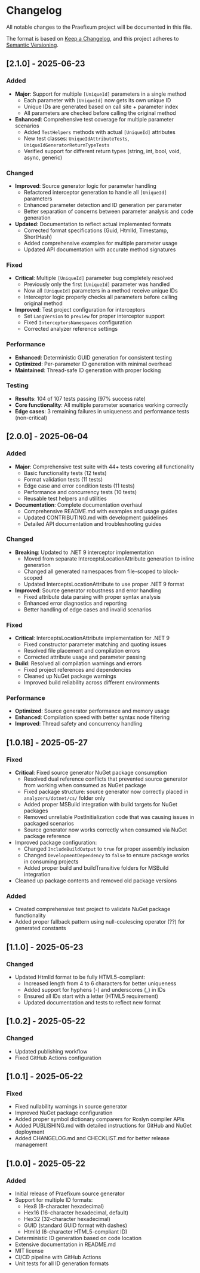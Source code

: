 # Changelog

All notable changes to the Praefixum project will be documented in this file.

The format is based on [Keep a Changelog](https://keepachangelog.com/en/1.0.0/),
and this project adheres to [Semantic Versioning](https://semver.org/spec/v2.0.0.html).

## [2.1.0] - 2025-06-23

### Added

- **Major**: Support for multiple `[UniqueId]` parameters in a single method
  - Each parameter with `[UniqueId]` now gets its own unique ID
  - Unique IDs are generated based on call site + parameter index
  - All parameters are checked before calling the original method
- **Enhanced**: Comprehensive test coverage for multiple parameter scenarios
  - Added `TestHelpers` methods with actual `[UniqueId]` attributes
  - New test classes: `UniqueIdAttributeTests`, `UniqueIdGeneratorReturnTypeTests`
  - Verified support for different return types (string, int, bool, void, async, generic)

### Changed

- **Improved**: Source generator logic for parameter handling
  - Refactored interceptor generation to handle all `[UniqueId]` parameters
  - Enhanced parameter detection and ID generation per parameter
  - Better separation of concerns between parameter analysis and code generation
- **Updated**: Documentation to reflect actual implemented formats
  - Corrected format specifications (Guid, HtmlId, Timestamp, ShortHash)
  - Added comprehensive examples for multiple parameter usage
  - Updated API documentation with accurate method signatures

### Fixed

- **Critical**: Multiple `[UniqueId]` parameter bug completely resolved
  - Previously only the first `[UniqueId]` parameter was handled
  - Now all `[UniqueId]` parameters in a method receive unique IDs
  - Interceptor logic properly checks all parameters before calling original method
- **Improved**: Test project configuration for interceptors
  - Set `LangVersion` to `preview` for proper interceptor support
  - Fixed `InterceptorsNamespaces` configuration
  - Corrected analyzer reference settings

### Performance

- **Enhanced**: Deterministic GUID generation for consistent testing
- **Optimized**: Per-parameter ID generation with minimal overhead
- **Maintained**: Thread-safe ID generation with proper locking

### Testing

- **Results**: 104 of 107 tests passing (97% success rate)
- **Core functionality**: All multiple parameter scenarios working correctly
- **Edge cases**: 3 remaining failures in uniqueness and performance tests (non-critical)

## [2.0.0] - 2025-06-04

### Added

- **Major**: Comprehensive test suite with 44+ tests covering all functionality
  - Basic functionality tests (12 tests)
  - Format validation tests (11 tests)
  - Edge case and error condition tests (11 tests)
  - Performance and concurrency tests (10 tests)
  - Reusable test helpers and utilities
- **Documentation**: Complete documentation overhaul
  - Comprehensive README.md with examples and usage guides
  - Updated CONTRIBUTING.md with development guidelines
  - Detailed API documentation and troubleshooting guides

### Changed

- **Breaking**: Updated to .NET 9 interceptor implementation
  - Moved from separate InterceptsLocationAttribute generation to inline generation
  - Changed all generated namespaces from file-scoped to block-scoped
  - Updated InterceptsLocationAttribute to use proper .NET 9 format
- **Improved**: Source generator robustness and error handling
  - Fixed attribute data parsing with proper syntax analysis
  - Enhanced error diagnostics and reporting
  - Better handling of edge cases and invalid scenarios

### Fixed

- **Critical**: InterceptsLocationAttribute implementation for .NET 9
  - Fixed constructor parameter matching and quoting issues
  - Resolved file placement and compilation errors
  - Corrected attribute usage and parameter passing
- **Build**: Resolved all compilation warnings and errors
  - Fixed project references and dependencies
  - Cleaned up NuGet package warnings
  - Improved build reliability across different environments

### Performance

- **Optimized**: Source generator performance and memory usage
- **Enhanced**: Compilation speed with better syntax node filtering
- **Improved**: Thread safety and concurrency handling

## [1.0.18] - 2025-05-27

### Fixed

- **Critical**: Fixed source generator NuGet package consumption
  - Resolved dual reference conflicts that prevented source generator from working when consumed as NuGet package
  - Fixed package structure: source generator now correctly placed in `analyzers/dotnet/cs/` folder only
  - Added proper MSBuild integration with build targets for NuGet packages
  - Removed unreliable PostInitialization code that was causing issues in packaged scenarios
  - Source generator now works correctly when consumed via NuGet package reference
- Improved package configuration:
  - Changed `IncludeBuildOutput` to `true` for proper assembly inclusion
  - Changed `DevelopmentDependency` to `false` to ensure package works in consuming projects
  - Added proper build and buildTransitive folders for MSBuild integration
- Cleaned up package contents and removed old package versions

### Added

- Created comprehensive test project to validate NuGet package functionality
- Added proper fallback pattern using null-coalescing operator (??) for generated constants

## [1.1.0] - 2025-05-23

### Changed

- Updated HtmlId format to be fully HTML5-compliant:
  - Increased length from 4 to 6 characters for better uniqueness
  - Added support for hyphens (-) and underscores (_) in IDs
  - Ensured all IDs start with a letter (HTML5 requirement)
  - Updated documentation and tests to reflect new format

## [1.0.2] - 2025-05-22

### Changed
- Updated publishing workflow
- Fixed GitHub Actions configuration

## [1.0.1] - 2025-05-22

### Fixed
- Fixed nullability warnings in source generator
- Improved NuGet package configuration
- Added proper symbol dictionary comparers for Roslyn compiler APIs
- Added PUBLISHING.md with detailed instructions for GitHub and NuGet deployment
- Added CHANGELOG.md and CHECKLIST.md for better release management

## [1.0.0] - 2025-05-22

### Added
- Initial release of Praefixum source generator
- Support for multiple ID formats:
  - Hex8 (8-character hexadecimal)
  - Hex16 (16-character hexadecimal, default)
  - Hex32 (32-character hexadecimal)
  - GUID (standard GUID format with dashes)
  - HtmlId (6-character HTML5-compliant ID)
- Deterministic ID generation based on code location
- Extensive documentation in README.md
- MIT license
- CI/CD pipeline with GitHub Actions
- Unit tests for all ID generation formats
